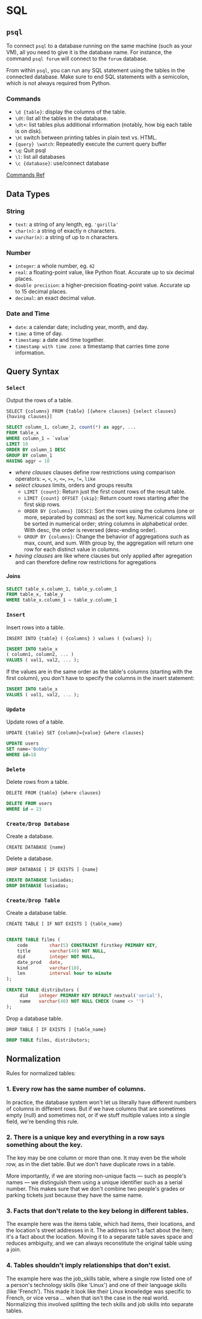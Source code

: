 # SQL


## `psql`

To connect `psql` to a database running on the same machine (such as your VM), all you need to give it is the database name. For instance, the command `psql forum` will connect to the `forum` database.

From within `psql`, you can run any SQL statement using the tables in the connected database. Make sure to end SQL statements with a semicolon, which is not always required from Python.

### Commands

 - `\d {table}`: display the columns of the table.
 - `\dt`: list all the tables in the database.
 - `\dt+`: list tables plus additional information (notably, how big each table is on disk).
 - `\H`: switch between printing tables in plain text vs. HTML.
 - `{query} \watch`: Repeatedly execute the current query buffer
 - `\q`: Quit psql
 - `\l`: list all databases
 - `\c {database}`: use/connect database

[Commands Ref](https://www.postgresql.org/docs/9.4/static/app-psql.html)


## Data Types

### String

 - `text`: a string of any length, eg. `'gorilla'`
 - `char(n)`: a string of exactly n characters.
 - `varchar(n)`: a string of up to n characters.

### Number

 - `integer`: a whole number, eg. `42`
 - `real`: a floating-point value, like Python float. Accurate up to six decimal places.
 - `double precision`: a higher-precision floating-point value. Accurate up to 15 decimal places.
 - `decimal`: an exact decimal value.

### Date and Time

 - `date`: a calendar date; including year, month, and day.
 - `time`: a time of day.
 - `timestamp`: a date and time together.
 - `timestamp with time zone`: a timestamp that carries time zone information.

## Query Syntax

### `Select`

Output the rows of a table.

```
SELECT {columns} FROM {table} [{where clauses} {select clauses} {having clauses}]
```

```sql
SELECT column_1, column_2, count(*) as aggr, ...
FROM table_x
WHERE column_1 = `value`
LIMIT 10
ORDER BY column_1 DESC
GROUP BY column_1
HAVING aggr = 10
```

 - *where clauses* clauses define row restrictions using comparison operators: `=`, `<`, `>`, `<=`, `>=`, `!=`, `like`
 - *select clauses* limits, orders and groups results
   - `LIMIT {count}`: Return just the first count rows of the result table.
   - `LIMIT {count} OFFSET {skip}`: Return count rows starting after the first skip rows.
   - `ORDER BY {columns} [DESC]`: Sort the rows using the columns (one or more, separated by commas) as the sort key. Numerical columns will be sorted in numerical order; string columns in alphabetical order. With desc, the order is reversed (desc-ending order).
   - `GROUP BY {columns}`: Change the behavior of aggregations such as max, count, and sum. With group by, the aggregation will return one row for each distinct value in columns.
 - *having clauses* are like where clauses but only applied after agregation and can therefore define row restrictions for agregations


#### Joins

```sql
SELECT table_x.column_1, table_y.column_1
FROM table_x, table_y
WHERE table_x.column_1 = table_y.column_1
```


### `Insert`

Insert rows into a table.

```
INSERT INTO {table} ( {columns} ) values ( {values} );
```

```sql
INSERT INTO table_x
( column1, column2, ... )
VALUES ( val1, val2, ... );
```

If the values are in the same order as the table's columns (starting with the first column), you don't have to specify the columns in the insert statement:

```sql
INSERT INTO table_x
VALUES ( val1, val2, ... );
```

### `Update`

Update rows of a table.

`UPDATE {table} SET {column}={value} {where clauses}`

```sql
UPDATE users
SET name='Bobby'
WHERE id=18
```


### `Delete`

Delete rows from a table.

`DELETE FROM {table} {where clauses}`

```sql
DELETE FROM users
WHERE id = 23
```

### `Create/Drop Database`

Create a database.

`CREATE DATABASE {name}`

Delete a database.

`DROP DATABASE [ IF EXISTS ] {name}`

```sql
CREATE DATABASE lusiadas;
DROP DATABASE lusiadas;
```

### `Create/Drop Table`

Create a database table.

`CREATE TABLE [ IF NOT EXISTS ] {table_name}`
```sql

CREATE TABLE films (
    code        char(5) CONSTRAINT firstkey PRIMARY KEY,
    title       varchar(40) NOT NULL,
    did         integer NOT NULL,
    date_prod   date,
    kind        varchar(10),
    len         interval hour to minute
);

CREATE TABLE distributors (
     did    integer PRIMARY KEY DEFAULT nextval('serial'),
     name   varchar(40) NOT NULL CHECK (name <> '')
);

```
Drop a database table.

`DROP TABLE [ IF EXISTS ] {table_name}`

```sql
DROP TABLE films, distributors;
```

## Normalization

Rules for normalized tables:

### 1. Every row has the same number of columns.

In practice, the database system won't let us literally have different numbers of columns in different rows. But if we have columns that are sometimes empty (null) and sometimes not, or if we stuff multiple values into a single field, we're bending this rule.

### 2. There is a unique key and everything in a row says something about the key.

The key may be one column or more than one. It may even be the whole row, as in the diet table. But we don't have duplicate rows in a table.

More importantly, if we are storing non-unique facts — such as people's names — we distinguish them using a unique identifier such as a serial number. This makes sure that we don't combine two people's grades or parking tickets just because they have the same name.

### 3. Facts that don't relate to the key belong in different tables.

The example here was the items table, which had items, their locations, and the location's street addresses in it. The address isn't a fact about the item; it's a fact about the location. Moving it to a separate table saves space and reduces ambiguity, and we can always reconstitute the original table using a join.

### 4. Tables shouldn't imply relationships that don't exist.

The example here was the job_skills table, where a single row listed one of a person's technology skills (like 'Linux') and one of their language skills (like 'French'). This made it look like their Linux knowledge was specific to French, or vice versa ... when that isn't the case in the real world. Normalizing this involved splitting the tech skills and job skills into separate tables.
